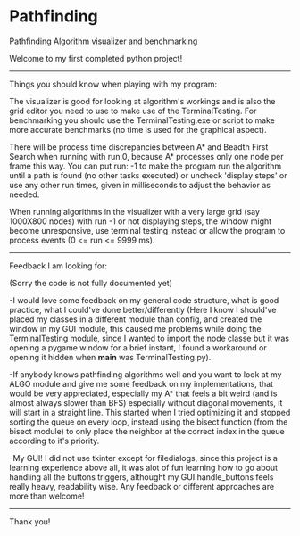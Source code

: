 # Pathfinding
Pathfinding Algorithm visualizer and benchmarking

Welcome to my first completed python project!

---------------------------------------------------------------------------------------------------------------------------------------------------------------------------------
Things you should know when playing with my program:

  The visualizer is good for looking at algorithm's workings and is also the grid editor you need to use to make use of the TerminalTesting.
    For benchmarking you should use the TerminalTesting.exe or script to make more accurate benchmarks (no time is used for the graphical aspect).
  
  There will be process time discrepancies between A* and Beadth First Search when running with run:0, because A* processes only one node per frame this way.
  You can put run: -1 to make the program run the algorithm until a path is found (no other tasks executed) or uncheck 'display steps' or use any other run times, given in           milliseconds to adjust the behavior as needed.
  
  When running algorithms in the visualizer with a very large grid (say 1000X800 nodes) with run -1 or not displaying steps, the window might become unresponsive, use terminal         testing instead or allow the program to process events (0 <= run <= 9999 ms).
  
---------------------------------------------------------------------------------------------------------------------------------------------------------------------------------
Feedback I am looking for:

(Sorry the code is not fully documented yet)
  
  -I would love some feedback on my general code structure, what is good practice, what I could've done better/differently
    (Here I know I should've placed my classes in a different module than config, and created the window in my GUI module, this caused me problems while doing the TerminalTesting module, since I wanted to import the node classe but it was opening a pygame window for a brief instant, I found a workaround or opening it hidden when __main__ was TerminalTesting.py).

  -If anybody knows pathfinding algorithms well and you want to look at my ALGO module and give me some feedback on my implementations, that would be very appreciated, especially my A* that feels a bit weird (and is almost always slower than BFS) especially without diagonal movements, it will start in a straight line. This started when I tried optimizing it and stopped sorting the queue on every loop, instead using the bisect function (from the bisect module) to only place the neighbor at the correct index in the queue according to it's priority.

  -My GUI! I did not use tkinter except for filedialogs, since this project is a learning experience above all, it was alot of fun learning how to go about handling all the buttons triggers, althought my GUI.handle_buttons feels really heavy, readability wise. Any feedback or different approaches are more than welcome!
 
---------------------------------------------------------------------------------------------------------------------------------------------------------------------------------
Thank you!
  

  
  
  
